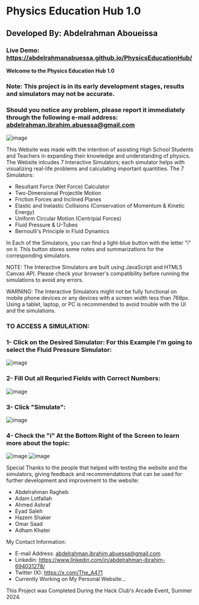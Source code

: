 # Physics Education Hub 1.0
## Developed By: Abdelrahman Aboueissa
### Live Demo: https://abdelrahmanabuessa.github.io/PhysicsEducationHub/
**Welcome to the Physics Education Hub 1.0**

### Note: This project is in its early development stages, results and simulators may not be accurate.
### Should you notice any problem, please report it immediately through the following e-mail address: abdelrahman.ibrahim.abuessa@gmail.com

![image](https://github.com/user-attachments/assets/28a10ec4-3025-4e3f-ab86-40daae95b7cc)

This Website was made with the intention of assisting High School Students and Teachers in expanding their knowledge and understanding of physics.
The Website inlcudes 7 Interactive Simulators; each simulator helps with visualizing real-life problems and calculating important quantities.
The 7 Simulators:
- Resultant Force (Net Force) Calculator
- Two-Dimensional Projectile Motion
- Friction Forces and Inclined Planes
- Elastic and Inelastic Collisions (Conservation of Momentum & Kinetic Energy)
- Uniform Circular Motion (Centripial Forces)
- Fluid Pressure & U-Tubes
- Bernoulli's Principle in Fluid Dynamics

In Each of the Simulators, you can find a light-blue button with the letter "i" on it. This button stores some notes and summarizations for the corresponding simulators.

NOTE: The Interactive Simulators are built using JavaScript and HTML5 Canvas API.
Please check your browser's compatibility before running the simulations to avoid any errors.

WARNING: The Interactive Simulators might not be fully functional on mobile phone devices or any devices with a screen width less than 768px.
Using a tablet, laptop, or PC is recommended to avoid trouble with the UI and the simulations.

### TO ACCESS A SIMULATION:
### 1- Click on the Desired Simulator: For this Example I'm going to select the Fluid Pressure Simulator:
![image](https://github.com/user-attachments/assets/9eb2b81f-112a-4c89-887b-ac76bf7d5420)

### 2- Fill Out all Requried Fields with Correct Numbers:
![image](https://github.com/user-attachments/assets/52080376-19f5-435c-8b4b-97a20f37458a)

### 3- Click "Simulate":
![image](https://github.com/user-attachments/assets/4ba82ff5-c9a7-49e3-9b6c-d8e05205ba48)

### 4- Check the "i" At the Bottom Right of the Screen to learn more about the topic:
![image](https://github.com/user-attachments/assets/31636cb2-9b15-42c8-8086-c516a16c791d)
![image](https://github.com/user-attachments/assets/376410a6-37db-4ea8-be4c-201dd5c1d62b)


Special Thanks to the people that helped with testing the website and the simulators,
giving feedback and recommendations that can be used for further development and improvement to the website:
- Abdelrahman Ragheb
- Adam Lotfallah
- Ahmed Ashraf
- Eyad Saleh
- Hazem Shaker
- Omar Saad
- Adham Khater

My Contact Information:
- E-mail Address: abdelrahman.ibrahim.abuessa@gmail.com
- Linkedin: https://www.linkedin.com/in/abdelrahman-ibrahim-694031278/
- Twitter (X): https://x.com/The_A471
- Currently Working on My Personal Website...

This Project was Completed During the Hack Club's Arcade Event, Summer 2024.
